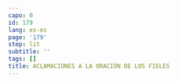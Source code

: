 ```yaml
---
capo: 0
id: 179
lang: es-es
page: '179'
step: lit
subtitle: ''
tags: []
title: ACLAMACIONES A LA ORACIÓN DE LOS FIELES
---
```

